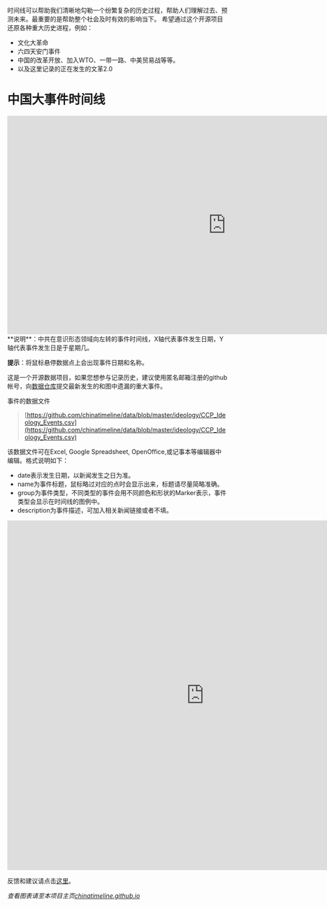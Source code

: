 时间线可以帮助我们清晰地勾勒一个纷繁复杂的历史过程，帮助人们理解过去、预测未来。最重要的是帮助整个社会及时有效的影响当下。
希望通过这个开源项目还原各种重大历史进程，例如：
- 文化大革命
- 六四天安门事件
- 中国的改革开放、加入WTO、一带一路、中美贸易战等等。
- 以及这里记录的正在发生的文革2.0

# 中国大事件时间线
<!-- 如果你想看到图表而非本行文字，请至项目首页 https://chinatimeline.github.io -->

<!-- Start of iframe Code -->
<iframe width="1000" height="500" frameborder="0" scrolling="no" src="https://plot.ly/~chinatimeline/0.embed"></iframe>
<!-- End of iframe Code -->
**说明**：中共在意识形态领域向左转的事件时间线，X轴代表事件发生日期，Y轴代表事件发生日是于星期几。

**提示**：将鼠标悬停数据点上会出现事件日期和名称。

这是一个开源数据项目，如果您想参与记录历史，建议使用匿名邮箱注册的github帐号，向[数据仓库](https://github.com/chinatimeline/data)提交最新发生的和图中遗漏的重大事件。

事件的数据文件
  >[https://github.com/chinatimeline/data/blob/master/ideology/CCP_Ideology_Events.csv](https://github.com/chinatimeline/data/blob/master/ideology/CCP_Ideology_Events.csv)

该数据文件可在Excel, Google Spreadsheet, OpenOffice,或记事本等编辑器中编辑。格式说明如下：
* date表示发生日期，以新闻发生之日为准。
* name为事件标题，鼠标略过对应的点时会显示出来，标题请尽量简略准确。
* group为事件类型，不同类型的事件会用不同颜色和形状的Marker表示，事件类型会显示在时间线的图例中。
* description为事件描述，可加入相关新闻链接或者不填。

<!-- Start of iframe Code -->
<iframe width="900" height="800" frameborder="0" scrolling="no" src="https://plot.ly/~chinatimeline/2.embed"></iframe>
<!-- End of iframe Code -->

反馈和建议请点击[这里](https://github.com/chinatimeline/chinatimeline.github.io/issues)。

_查看图表请至本项目主页[chinatimeline.github.io](https://chinatimeline.github.io)_
